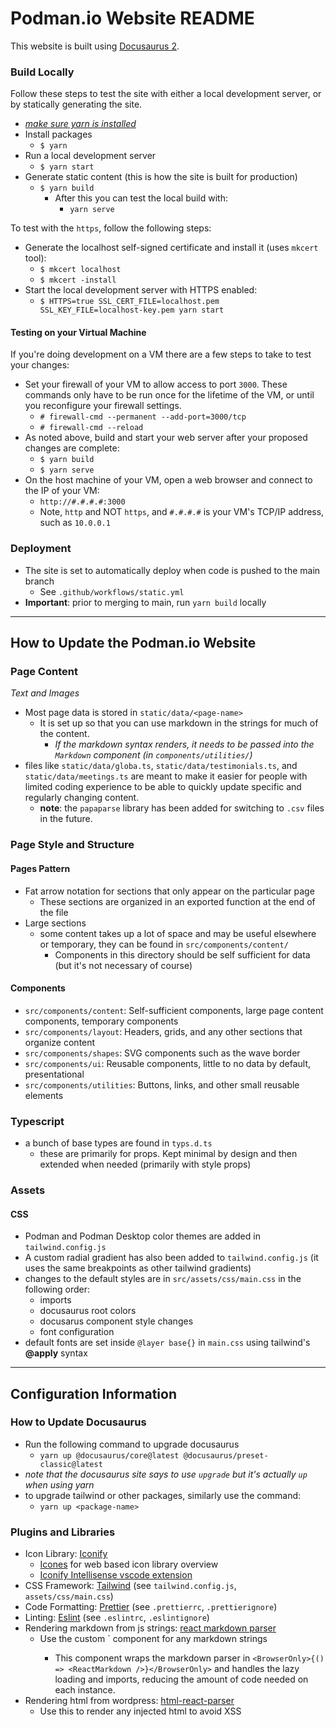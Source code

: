 # Podman.io Website README

This website is built using [Docusaurus 2](https://docusaurus.io/).

### Build Locally

Follow these steps to test the site with either a local development server, or by statically generating the site.

- [_make sure yarn is installed_](https://classic.yarnpkg.com/lang/docs/install/)
- Install packages
  - `$ yarn`
- Run a local development server
  - `$ yarn start`
- Generate static content (this is how the site is built for production)
  - `$ yarn build`
    - After this you can test the local build with:
      - `yarn serve`

To test with the `https`, follow the following steps:

- Generate the localhost self-signed certificate and install it (uses `mkcert` tool):
  - `$ mkcert localhost`
  - `$ mkcert -install`
- Start the local development server with HTTPS enabled:
  - `$ HTTPS=true SSL_CERT_FILE=localhost.pem SSL_KEY_FILE=localhost-key.pem yarn start`


#### Testing on your Virtual Machine

If you're doing development on a VM there are a few steps to take to test your changes:

- Set your firewall of your VM to allow access to port `3000`. These commands only have to be run once for the lifetime of the VM, or until you reconfigure your firewall settings.
  - `# firewall-cmd --permanent --add-port=3000/tcp`
  - `# firewall-cmd --reload`
- As noted above, build and start your web server after your proposed changes are complete:
  - `$ yarn build`
  - `$ yarn serve`
- On the host machine of your VM, open a web browser and connect to the IP of your VM:
  - `http://#.#.#.#:3000`
  - Note, `http` and NOT `https`, and `#.#.#.#` is your VM's TCP/IP address, such as `10.0.0.1`

### Deployment

- The site is set to automatically deploy when code is pushed to the main branch
  - See `.github/workflows/static.yml`
- **Important**: prior to merging to main, run `yarn build` locally

---

## How to Update the Podman.io Website

### Page Content

_Text and Images_

- Most page data is stored in `static/data/<page-name>`
  - It is set up so that you can use markdown in the strings for much of the content.
    - _If the markdown syntax renders, it needs to be passed into the `Markdown` component (in `components/utilities/`)_
- files like `static/data/globa.ts`, `static/data/testimonials.ts`, and `static/data/meetings.ts` are meant to make it easier for people with limited coding experience to be able to quickly update specific and regularly changing content.
  - **note**: the `papaparse` library has been added for switching to `.csv` files in the future.

### Page Style and Structure

#### Pages Pattern

- Fat arrow notation for sections that only appear on the particular page
  - These sections are organized in an exported function at the end of the file
- Large sections
  - some content takes up a lot of space and may be useful elsewhere or temporary, they can be found in `src/components/content/`
    - Components in this directory should be self sufficient for data (but it's not necessary of course)

#### Components

- `src/components/content`: Self-sufficient components, large page content components, temporary components
- `src/components/layout`: Headers, grids, and any other sections that organize content
- `src/components/shapes`: SVG components such as the wave border
- `src/components/ui`: Reusable components, little to no data by default, presentational
- `src/components/utilities`: Buttons, links, and other small reusable elements

### Typescript

- a bunch of base types are found in `typs.d.ts`
  - these are primarily for props. Kept minimal by design and then extended when needed (primarily with style props)

### Assets

#### CSS

- Podman and Podman Desktop color themes are added in `tailwind.config.js`
- A custom radial gradient has also been added to `tailwind.config.js` (it uses the same breakpoints as other tailwind gradients)
- changes to the default styles are in `src/assets/css/main.css` in the following order:
  - imports
  - docusaurus root colors
  - docusarus component style changes
  - font configuration
- default fonts are set inside `@layer base{}` in `main.css` using tailwind's **@apply** syntax

---

## Configuration Information

### How to Update Docusaurus

- Run the following command to upgrade docusaurus
  - `yarn up @docusaurus/core@latest @docusaurus/preset-classic@latest`
- _note that the docusaurus site says to use `upgrade` but it's actually `up` when using yarn_
- to upgrade tailwind or other packages, similarly use the command:
  - `yarn up <package-name>`

### Plugins and Libraries

- Icon Library: [Iconify](https://iconify.design/)
  - [Icones](https://icones.js.org/) for web based icon library overview
  - [Iconify Intellisense vscode extension](https://marketplace.visualstudio.com/items?itemName=antfu.iconify)
- CSS Framework: [Tailwind](https://tailwindcss.com/) (see `tailwind.config.js`, `assets/css/main.css`)
- Code Formatting: [Prettier](https://prettier.io/) (see `.prettierrc`, `.prettierignore`)
- Linting: [Eslint](https://eslint.org/) (see `.eslintrc`, `.eslintignore`)
- Rendering markdown from js strings: [react markdown parser](https://github.com/remarkjs/react-markdown)
  - Use the custom `<Markdown text="..." styles="..." /> component for any markdown strings
    - This component wraps the markdown parser in `<BrowserOnly>{() => <ReactMarkdown />}</BrowserOnly>` and handles the lazy loading and imports, reducing the amount of code needed on each instance.
- Rendering html from wordpress: [html-react-parser](https://www.npmjs.com/package/html-react-parser)
  - Use this to render any injected html to avoid XSS
